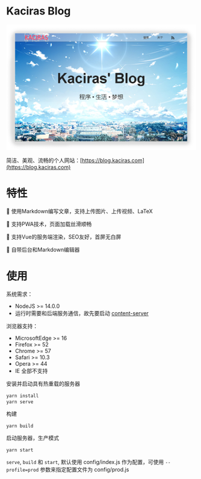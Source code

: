 # Kaciras Blog

![Screenshot](https://github.com/kaciras-blog/website/raw/master/screenshot.png)

简洁、美观、流畅的个人网站：[https://blog.kaciras.com](https://blog.kaciras.com)

# 特性

📝  使用Markdown编写文章，支持上传图片、上传视频、LaTeX

🚀  支持PWA技术，页面加载丝滑顺畅

🌱  支持Vue的服务端渲染，SEO友好，首屏无白屏

🔧 自带后台和Markdown编辑器

# 使用

系统需求：

* NodeJS >= 14.0.0
* 运行时需要和后端服务通信，故先要启动 [content-server](https://github.com/kaciras-blog/content-server)

浏览器支持：
* MicrosoftEdge >= 16
* Firefox >= 52
* Chrome >= 57
* Safari >= 10.3
* Opera >= 44
* IE 全部不支持

安装并启动具有热重载的服务器

```shell script
yarn install
yarn serve
```

构建

```shell script
yarn build
```

启动服务器，生产模式

```shell script
yarn start
```

`serve`, `build` 和 `start`, 默认使用 config/index.js 作为配置，可使用 `--profile=prod` 参数来指定配置文件为 config/prod.js
